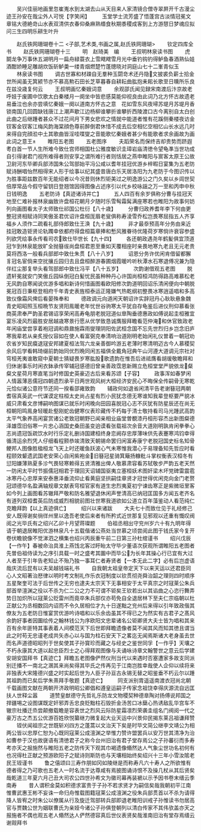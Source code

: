 <!-- { "loadSidebar": true } -->
　　吴兴佳丽地画里忽崔嵬水到太湖去山从天目来人家清镜合僧寺翠屛开千古漫尘迹王孙安在哉尘外人可悦【字笑闲】
　　玉堂学士流芳盛了悟蓬宫古淡情冠冕文章铭大德絶竒山水表双清供衣春仰桑麻熟缗食秋期黍稷成客到上方游憇日梦魂应拟问三生四明乐耕生叶升





　　赵氏铁网珊瑚卷十二
<子部,艺术类,书画之属,赵氏铁网珊瑚>
　　钦定四库全书
　　赵氏铁网珊瑚卷十三
　　明　赵琦美　编
　　王叔明林泉读书图
　　虎鬬龙争万事休五湖明月一扁舟緑蓑衣上雪飕飕雪月光中垂钓钩钓得鲈鱼春酒熟仙娃酒酣娇睡足雕胡炊饭斫鲈羮一缕青烟燃楚竹蓬牕晓对洞庭山七十二峯青似玉
　　林泉读书图
　　调古世寡和材疎自无羣种玉閟竒术还丹隐文披裘负薪士拾金世所闻虽无箕颍节亦不慕高勲石田长芝草暮春自耕耘曲肱抱耒耜长歌至日曛所乐良在兹没歳复何云
　　王叔明画忆秦娥词意
　　余观邵氏闻见録宋南渡后汴京故老呼妓于废圃中饮歌太白秦楼月一阕坐中皆悲感莫能仰视良由此词乃北方怀古故遗老易垂泣也余亦尝填忆秦娥一阕以道南方怀古之意　花如雪东风夜埽苏堤月苏堤月香锁南国几回圆缺钱唐江上潮声歇江边杨柳谁攀折谁攀折西陵渡口古今离别自太白创此曲之后继踵者甚众不过花间月下男女悲欢之情就中能道者惟有花蹊侧秦楼夜访金钗客金钗客江梅风韵海棠顔色尊前醉倒君休惜不成去后空相忆空相忆山长水远几时来得自完顔涖中土其歌曲皆淫哇喋燮之音能歌忆秦娥者甚少有能歌者求余画故为画此词之意王
　　睢阳五老图
　　五老图序
　　夫蹈荣名而保终吉却贵势而跻遐耉白首一节人生所难今致仕宫师相国杜公雅度敏识圭璋岩庙清徳令望龟凖当世功成自引得谢君门视所难得者则安享之谓所难行者则恬居之燕申睢阳与賔客太原王公故卫尉河东毕卿兵部沛国朱公驾部始平冯公咸以耆年挂冠优游乡梓暇日宴集为五老防赋诗酬唱怡然相得宋人形于绘事以纪其盛昔唐白乐天居洛阳为九老防于今图识传以为胜事距兹数百年无能绍者以今况昔则休烈钜美过之明逸游公之门久矣以乡闾世契倍厚常品今假守留钥日登翘馆因得图像占述序引以代乡校咏謡之万一至和丙申中秋日钱明逸
　　五老防诗【真迹诸诗并亡】
　　五人四百有余岁俱称分曹与挂冠天地至仁难补报林泉幽致许盘桓花朝月夕随时乐雪髩霜髯满座寒若也睢阳为故事何妨列向画图看太子太师致仕祁国公杜衍【八十歳】
　　分曹归政养耆年李下何由更整冠贤相赋诗同笑傲圣君优诏许盘桓厐眉老叟俱称寿淩雪乔松岂畏寒屈指五人齐享福乡人须作二疏看礼部侍郎致仕王涣【九十歳】
　　非才最沗预高年分务由来近挂冠敢造钜贤论轨躅幸依都府得盘桓篇章捧和慙风雅眷待优隆荷岁寒倘许衰容参盛列欲凭绘事永传看司农致仕毕世长【九十四】
　　各还朝政遇尧年鹤髪俱宜顶道冠乍到林泉能放旷全抛簮绂尚盘桓君恩至重如天覆相座时亲畏地寒九老且无元老贵莫将西洛一般看兵部郎中致仕朱贯【八十八岁】
　　诏恩分务许优闲肯借留都獬豸冠名宦倘来空扰攘丘园归去且盘桓醉游春圃烟霞暖吟听秋潭水石寒退傅况兼为隐伴红尘那复举头看驾部郎中致仕冯平【八十五岁】
　　次韵谢借观五老图
　　脱遗轩冕就安门笑傲丘园纵倒冠白髪忧民虽种种丹心许国尚桓桓鸿防得路高难慕松老无风韵自寒闻说优游多唱和新诗何惜画图看欧阳修次韵道明回诏乐清闲便向中朝脱冕冠百日秉枢登相府千年青史表旌桓泰运正隆嫌气热乾纲初整畏冰寒逍遥唱和多高致仪像霜风俾后看晏殊奉和
　　德政调元向道闲天朝诏许实辞冠丹心耿耿悬象魏青史昭昭照玉桓晩节友贤阳鳯暖老年忧世谷驹寒太平犹自存龟鉴后进仪刑仰慕看张商英肃奉严韵圣君锡诏享荣闲高寿龟朋老脱冠道似臯陶垂德惠政如傅说起圭桓雅宜宴乐凌风烈最胜安居越歳寒景行愿从优学致恳诚膺服拜瞻看范仲淹和休官致政老年闲庙堂尝享着袍冠调和鼎鼐施霖雨燮理阴阳佐武桓念国不忘先世烈归乡岂念旧庐寒我辈若从亲炙授仪容如在使人看富弼克奉清响治道刚明老始闲礼仪曽着一朝冠劝农省岁知民瘼退冦安邦建夏桓法驾六龙亲善御吟游五老薄时寒清明迈古今人慕稷契余风后学看韩琦缀前韵始同优烈晩同闲五福俱全戴角冠典午山河遵大道调元宗社对穹桓羌夷谁敢窥中夏朝士猜疑畏岁寒肱股歌遗韵在惟吾后进祗膺看胡瑗敬瞻拜和归休谢事乐时闲衣鉢承传宰辅冠感德旧曾亲善政霑恩新赐立危桓堂堂严貌依龙粲粲文星荷月寒直笔当时修国史英豪迈古后来看苏颂【子容】
　　政事浑如春梦闲人情嚣薄恶儒冠四朝遗烈承平日两世观风树大桓经济安民心不晦保全传嗣骨无寒乾元恰似诸公意符节还同一揆看邵雍致韵
　　辅政何如退省闲清平告老谢簮冠两朝耆宿真英武一代谋谟定柱桓太史尚占星有烈小民犹念德无寒谁知我辈登枢要严貌冰威只肃看文彦博嗣响图谋已就乐时闲晚向田园喜脱冠心志不灰犹有防星辰还在尚无桓朝阳鸣鳯身轻暖赴壑刚蛇齿健寒仪表珍藏传不朽每于清士敬持看司马光踵武高韵太平气象养高闲宴赏诸公老致冠朝野已闻亲相业庙堂曽覩漆丹桓形容杰出新图粲德泽雄霑旧俗寒一片忠心涵国史桑田虽变逈谟看张载祖次余音大道刚明孰肯闲拳拳心志尚遗冠饭疏饮水时行乐定礼删诗国建桓终身恋阙存忠厚薄味供先表蹇寒鸿钧幸得循清运余烈凭人仔细看程颢恭竢清致天朝锡命罢归闲富寿康宁老脱冠国史标名知骨鲠邦人图像胜楹桓龙飞天上时还暖鱼跃波心气未寒惟我潜心于易理备知先哲应时看程颐效颦遗武国老安荣心自闲紫袍金旧簮冠星骑箕簸扬糠粃斗掌权衡表汉桓冬有愆阳嫌薄熟夏多沴气畏轻寒赖得五贤清雅出俾人敬慕肃容看苏轼敬步严韵五老天然一防闲太平时节振儒冠相君于理回天诏辅国驱夷立塞桓妖术图奸梁木坏党碑雷震雹冰寒丹心忠厚来安泰惠泽垂流仰止看黄庭坚拱嗣佳章贤才冠世得优闲克向金门老赘冠颂德华名盈满轴规章文献表穹桓官家有道生忠烈夷夏初宁谏齿寒正是紫微垣里客如今列上画图看苏辙拜严敬和防名雅望退休闲声誉清高已纳冠匡国多方闻五老齐名有道列双桓耆英后防成威烈相貌前图壮世寒我道欲如公道立百年藻鉴动人看范纯仁克瞻拜韵【以上真迹俱亡】
　　绍兴以来诸跋
　　大夫七十而致仕见于礼经修己安人既得谢矣徜徉州里以逸吾老使后来者有所矜式近世那复见邪观以还重有慨叹阀阅之光毕氏有之绍兴乙卯十月望蒋璨题
　　伯祖丞相出守兖州岁六十有九明年得请于朝退居睢阳优游林泉凡十五载偕诸公燕处当世慕之顷尝阅此图于钱氏家今复开卷伏瞻貌像不觉涕泗之横集也绍兴丙辰重午前二日第三孙杜绾谨书
　　绍兴戊辰【一作午】春被命治具淮上燕饯北客过盱眙太守毕少董语次获观所谓睢阳五老图者先曽伯祖侍读为之序引具载一时之盛考其圗中而毕公为长年其操心行已宜有大过人者至于引年告老知止不殆乃独一事耳仁者寿贤者【一本无此二字】必有后岂虚语哉庆流后昆有以夫吴越钱端礼书
　　自我朝太祖皇帝定天下以来天运以还君臣同心人文昭著治厯律以明时考文制礼作乐衣冠制度以钦贯彻尧舜治韶之理则四时顺序五星聚奎可法于后世传之无穷也逮夫太宗天下无事相安于太平真宗之时冦莱公朱兵部首举澶渊之役以不杀为仁二公之力不可谓不钜矣王钦若出以其谄曲之心恣行舞弄势日加炽所以冦莱公贬雷州而竟卒朱兵部仅亦苟免自全退居林下至夫仁宗临朝以杜正献公为丞相数回内诏而不令久居相位才九十日遂黜之兖州后来得以引年致政偕其僚友为五老防日惟宴赏优游吟诗唱和以乐余齿虽其不得已之为然实有古君子之髙风余韵好事者因圗绘传之翰林钱公为序欧阳文忠辈诸名公钜卿贤大夫士皆为唱和其来百有余年匪特其事表着人间模范天下后世即拜瞻遗像者莫不闻其风而知其徳且谓当此之时苟无忠谨老成共矢赤心以与国为柱石安天下之畧迄无闻焉斯诸大老身虽去世而名声道德昭昭列于世矣使其子孙寳珍而藏之与经史之鉴世同孚【一作乎】天壤之不朽永康其大道以起忠臣烈士之心得拜观图像与夫诵咏诗章文翰警世之意云后学建安胡安国拜书【真迹亡】拜瞻五老图像俨然仪刑当代以来遇时否塞遭家多故支同派别迁播不一南北之溷其来尚矣得其毕氏之传再见于江南岂胜幸哉使人企仰以续将来非独表大宋隆德兴盛之时实起后世为人臣子孙亘古永锡无替之昭鉴垂不朽云尔以踵其祖韵而已矣后学朱熹拜手敬题【真迹亡】
　　同支派别胄遥遥南渡衣冠尚北朝千载画图文献在两朝开济政明昭公卿倡和遵皇运嗣子传家念祖饶幸得庆源流自远匡扶人世释尘嚣
　　道赞皇猷德守先哲礼乐防龙文物稷契种德臯陶对扬傅说邦国之捍疆埸之设图谋既定奸邪弄舌忠良贬黜柱石毁折金汤苦口冰蘖心热诱敌乱华宫车不辙宗社播迁烝尝颠撤载瞻是容表世之烈风云际防星霜凛烈荣袭圭组名门阀阅一代之豪万古之杰五公优游百姓欣悦纂继力微复起大业天运中兴景仰民揭东莱吕祖谦拜赞
　　铚伏闻祖宗之世既斩刈四方之蓬蒿以文治天下矣是时毕文简公继李文靖公为相两公皆以忠厚仁恕为心既同寇莱公成澶渊之举惟力赞许盟罢兵以安万世其清净为治如曹参于汉也故襃语有清徳君子之称今台州旧治有君子堂存焉公之子孙蕃衍而多寿考亦天之报施然与睢阳五老之防传天下观其巾褐遗像翛然达人气象尘世功名初何有也况得杜正献之预游欧阳子之赋诗则斯防也与天壤相始终矣绍兴十三年小雪汝隂老民王铚谨书
　　鲁之僖颂曰三寿作朋如冈如陵继是而称寿凡六十寿人之所欲惟有德者得之乃可歌也五老人一时名流于达尊咸有焉披图诵诗恨不及操几杖从其后贤矣哉乾道三年夏六月己丑大司农公四世孙希文为徽司幕再装褫以示予因书卷末缙云季南寿
　　昔人谓积金莫如积德求富贵于子孙不若求贤才为嗣信矣哉我朝初平江南惟曹武惠王彬不妄诛一命归舟惟载图籍冦莱公成澶渊之役朱兵部贯首以不杀为请得降人皆宥之时朱公以僚属从行及旋迁驾部转兵部即退老睢阳训戒子孙惟读书勿居高官与贾魏公世为姻联曹氏为亲娅今诸公子孙俱登朝列以清白传家不其伟欤盖亦天之报施者不偶也观五老人翛然达人俨然德容真后世仪表贤矣哉淮南旧治有堂存焉缙云谢觌拜书
